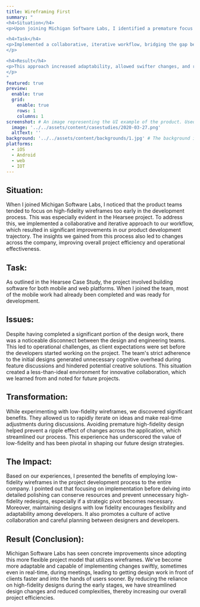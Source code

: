 ```yaml
---
title: Wireframing First
summary: "
<h4>Situation</h4>
<p>Upon joining Michigan Software Labs, I identified a premature focus on high-fidelity wireframes obscuring effective development, particularly in the Hearsee project.</p>

<h4>Task</h4>
<p>Implemented a collaborative, iterative workflow, bridging the gap between design and engineering teams, reducing cognitive overhead, and fostering innovation.
</p>

<h4>Result</h4>  
<p>This approach increased adaptability, allowed swifter changes, and reduced complexities in design changes. Our project efficiency soared, illustrating the value of a flexible, low-fidelity early stage design process in improving project outcomes.
</p>
"
featured: true
preview:
  enable: true
  grid:
    enable: true
    rows: 1
    columns: 1
screenshot: # An image representing the UI example of the product. Used in preview cards
  image: '../../assets/content/casestudies/2020-03-27.png'
  altText: ''
background: '../../assets/content/backgrounds/1.jpg' # The background image used for preview cards
platforms:
  - iOS
  - Android
  - web
  - IOT
---
```


## Situation:

When I joined Michigan Software Labs, I noticed that the product teams tended to focus on high-fidelity wireframes too early in the development process. This was especially evident in the Hearsee project. To address this, we implemented a collaborative and iterative approach to our workflow, which resulted in significant improvements in our product development trajectory. The insights we gained from this process also led to changes across the company, improving overall project efficiency and operational effectiveness.

## Task:

As outlined in the Hearsee Case Study, the project involved building software for both mobile and web platforms. When I joined the team, most of the mobile work had already been completed and was ready for development.

## Issues:

Despite having completed a significant portion of the design work, there was a noticeable disconnect between the design and engineering teams. This led to operational challenges, as client expectations were set before the developers started working on the project. The team's strict adherence to the initial designs generated unnecessary cognitive overhead during feature discussions and hindered potential creative solutions. This situation created a less-than-ideal environment for innovative collaboration, which we learned from and noted for future projects.

## Transformation:

While experimenting with low-fidelity wireframes, we discovered significant benefits. They allowed us to rapidly iterate on ideas and make real-time adjustments during discussions. Avoiding premature high-fidelity design helped prevent a ripple effect of changes across the application, which streamlined our process. This experience has underscored the value of low-fidelity and has been pivotal in shaping our future design strategies.

## The Impact:

Based on our experiences, I presented the benefits of employing low-fidelity wireframes in the project development process to the entire company. I pointed out that focusing on implementation before delving into detailed polishing can conserve resources and prevent unnecessary high-fidelity redesigns, especially if a strategic pivot becomes necessary. Moreover, maintaining designs with low fidelity encourages flexibility and adaptability among developers. It also promotes a culture of active collaboration and careful planning between designers and developers.

## Result (Conclusion):

Michigan Software Labs has seen concrete improvements since adopting this more flexible project model that utilizes wireframes. We've become more adaptable and capable of implementing changes swiftly, sometimes even in real-time, during meetings, leading to getting design work in front of clients faster and into the hands of users sooner. By reducing the reliance on high-fidelity designs during the early stages, we have streamlined design changes and reduced complexities, thereby increasing our overall project efficiencies.
